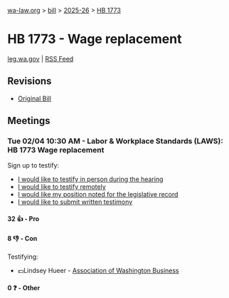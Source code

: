 [wa-law.org](/) > [bill](/bill/) > [2025-26](/bill/2025-26/) > [HB 1773](/bill/2025-26/hb/1773/)

# HB 1773 - Wage replacement
[leg.wa.gov](https://app.leg.wa.gov/billsummary?BillNumber=1773&Year=2025&Initiative=false) | [RSS Feed](./rss.xml)

## Revisions
* [Original Bill](1/)

## Meetings
### Tue 02/04 10:30 AM - Labor & Workplace Standards (LAWS): HB 1773 Wage replacement
Sign up to testify:
* [I would like to testify in person during the hearing](https://app.leg.wa.gov/csi/Testifier/Add?chamber=House&mId=32682&aId=163046&caId=25511&tId=1)
* [I would like to testify remotely](https://app.leg.wa.gov/csi/Testifier/Add?chamber=House&mId=32682&aId=163046&caId=25511&tId=2)
* [I would like my position noted for the legislative record](https://app.leg.wa.gov/csi/Testifier/Add?chamber=House&mId=32682&aId=163046&caId=25511&tId=3)
* [I would like to submit written testimony](https://app.leg.wa.gov/csi/Testifier/Add?chamber=House&mId=32682&aId=163046&caId=25511&tId=4)

#### 32 👍 - Pro

#### 8 👎 - Con
Testifying:
* 💵Lindsey Hueer - [Association of Washington Business](/org/association_of_washington_business/)

#### 0 ❓ - Other
